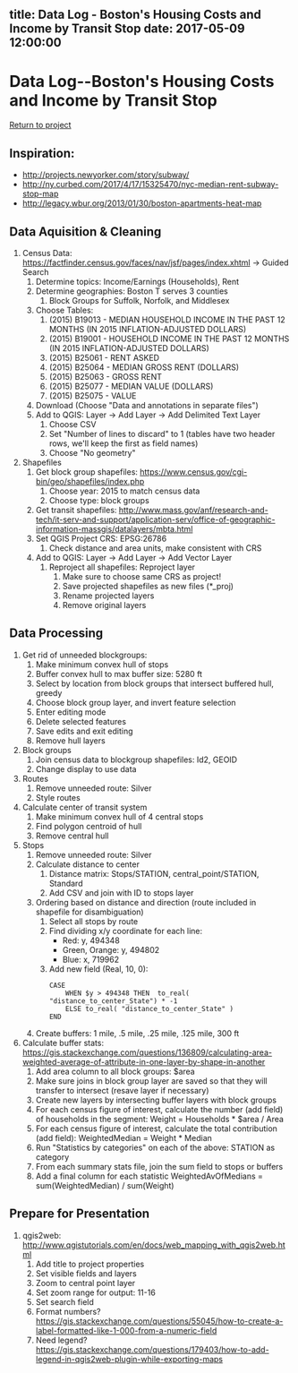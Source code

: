 title: Data Log - Boston's Housing Costs and Income by Transit Stop
date: 2017-05-09 12:00:00
---

# Data Log--Boston's Housing Costs and Income by Transit Stop

[Return to project](/blog/2017/05/09/Tracking-Boston-s-housing-and-income-by-Transit/)

## Inspiration:
- http://projects.newyorker.com/story/subway/
- http://ny.curbed.com/2017/4/17/15325470/nyc-median-rent-subway-stop-map
- http://legacy.wbur.org/2013/01/30/boston-apartments-heat-map

## Data Aquisition & Cleaning
1. Census Data: https://factfinder.census.gov/faces/nav/jsf/pages/index.xhtml -> Guided Search
    1. Determine topics: Income/Earnings (Households), Rent
    2. Determine geographies: Boston T serves 3 counties
        1. Block Groups for Suffolk, Norfolk, and Middlesex
    3. Choose Tables:
        1. (2015) B19013 - MEDIAN HOUSEHOLD INCOME IN THE PAST 12 MONTHS (IN 2015 INFLATION-ADJUSTED DOLLARS)
        2. (2015) B19001 - HOUSEHOLD INCOME IN THE PAST 12 MONTHS (IN 2015 INFLATION-ADJUSTED DOLLARS)
        3. (2015) B25061 - RENT ASKED
        4. (2015) B25064 - MEDIAN GROSS RENT (DOLLARS)
        5. (2015) B25063 - GROSS RENT
        4. (2015) B25077 - MEDIAN VALUE (DOLLARS)
        5. (2015) B25075 - VALUE
    4. Download (Choose "Data and annotations in separate files")
    5. Add to QGIS: Layer -> Add Layer -> Add Delimited Text Layer
        1. Choose CSV
        2. Set "Number of lines to discard" to 1 (tables have two header rows, we'll keep the first as field names)
        3. Choose "No geometry"
2. Shapefiles
    1. Get block group shapefiles: https://www.census.gov/cgi-bin/geo/shapefiles/index.php
        1. Choose year: 2015 to match census data
        2. Choose type: block groups
    2. Get transit shapefiles: http://www.mass.gov/anf/research-and-tech/it-serv-and-support/application-serv/office-of-geographic-information-massgis/datalayers/mbta.html
    3. Set QGIS Project CRS: EPSG:26786
        1. Check distance and area units, make consistent with CRS
    3. Add to QGIS: Layer -> Add Layer -> Add Vector Layer
        1. Reproject all shapefiles: Reproject layer
            1. Make sure to choose same CRS as project!
            2. Save projected shapefiles as new files (*_proj)
            3. Rename projected layers
            4. Remove original layers

## Data Processing
1. Get rid of unneeded blockgroups:
    1. Make minimum convex hull of stops
    2. Buffer convex hull to max buffer size: 5280 ft
    3. Select by location from block groups that intersect buffered hull, greedy
    4. Choose block group layer, and invert feature selection
    5. Enter editing mode
    6. Delete selected features
    7. Save edits and exit editing
    8. Remove hull layers
2. Block groups
    1. Join census data to blockgroup shapefiles: Id2, GEOID
    2. Change display to use data
3. Routes
    1. Remove unneeded route: Silver
    2. Style routes
4. Calculate center of transit system
    1. Make minimum convex hull of 4 central stops
    2. Find polygon centroid of hull
    3. Remove central hull
5. Stops
    1. Remove unneeded route: Silver
    2. Calculate distance to center
        1. Distance matrix: Stops/STATION, central_point/STATION, Standard
        2. Add CSV and join with ID to stops layer
    3. Ordering based on distance and direction (route included in shapefile for disambiguation)
        1. Select all stops by route
        2. Find dividing x/y coordinate for each line:
            - Red: y, 494348
            - Green, Orange: y, 494802
            - Blue: x, 719962
        3. Add new field (Real, 10, 0):
            ```
            CASE
                WHEN $y > 494348 THEN  to_real( "distance_to_center_State") * -1
                ELSE to_real( "distance_to_center_State" )
            END
            ```
    3. Create buffers: 1 mile, .5 mile, .25 mile, .125 mile, 300 ft
6. Calculate buffer stats: https://gis.stackexchange.com/questions/136809/calculating-area-weighted-average-of-attribute-in-one-layer-by-shape-in-another
    1. Add area column to all block groups: $area
    4. Make sure joins in block group layer are saved so that they will transfer to intersect (resave layer if necessary)
    2. Create new layers by intersecting buffer layers with block groups
    5. For each census figure of interest, calculate the number (add field) of households in the segment:
        Weight = Households * $area / Area
    6. For each census figure of interest, calculate the total contribution (add field):
        WeightedMedian = Weight * Median
    7. Run "Statistics by categories" on each of the above: STATION as category
    8. From each summary stats file, join the sum field to stops or buffers
    9. Add a final column for each statistic
        WeightedAvOfMedians = sum(WeightedMedian) / sum(Weight)

## Prepare for Presentation
1. qgis2web: http://www.qgistutorials.com/en/docs/web_mapping_with_qgis2web.html
    1. Add title to project properties
    2. Set visible fields and layers
    3. Zoom to central point layer
    4. Set zoom range for output: 11-16
    5. Set search field
    1. Format numbers? https://gis.stackexchange.com/questions/55045/how-to-create-a-label-formatted-like-1-000-from-a-numeric-field
    1. Need legend? https://gis.stackexchange.com/questions/179403/how-to-add-legend-in-qgis2web-plugin-while-exporting-maps
